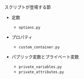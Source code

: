スクリプトが登場する節

* 定数
  * `options.py`

* プロパティ
  * `custom_container.py`

* パブリック変数とプライベート変数
  * `private_variables.py`
  * `private_attributes.py`

